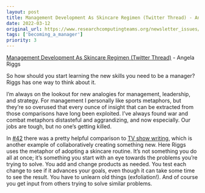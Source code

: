 ```yaml
---
layout: post
title: Management Development As Skincare Regimen (Twitter Thread) - Angela Riggs
date: 2022-03-12
original_url: https://www.researchcomputingteams.org/newsletter_issues/0113
tags: ['becoming_a_manager']
priority: 3
---
```


<!-- markdownlint-disable MD033 -->
<!-- markdownlint-disable MD041 -->
<!-- markdownlint-disable MD049 -->

[Management Development As Skincare Regimen (Twitter Thread)](https://twitter.com/AngelaRiggs_/status/1493588529263353860) - Angela Riggs

So how should you start learning the new skills you need to be a manager?  Riggs has one way to think about it.

I’m always on the lookout for new analogies for management, leadership, and strategy.  For management I personally like sports metaphors, but they’re so overused that every ounce of insight that can be extracted from those comparisons have long been exploited.  I’ve always found war and combat metaphors distasteful and aggrandizing, and now especially.  Our jobs are tough, but no one’s getting killed.

In [#42](https://www.researchcomputingteams.org/newsletter_issues/0042) there was a pretty helpful comparison to [TV show writing](https://www.tlt21.com/tech-leadership-lessons-from-tv/), which is another example of collaboratively creating something new.  Here Riggs uses the metaphor of adopting a skincare routine.  It’s not something you do all at once; it’s something you start with an eye towards the problems you’re trying to solve.  You add and change products as needed. You test each change to see if it advances your goals, even though it can take some time to see the result.  You have to unlearn old things (exfoliation!).  And of course you get input from others trying to solve similar problems.
